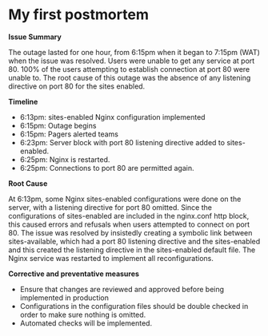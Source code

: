 # My first postmortem

__Issue Summary__

  The outage lasted for one hour, from 6:15pm when it began to 7:15pm (WAT) when the issue was resolved.
  Users were unable to get any service at port 80. 100% of the users attempting to establish connection at port 80 were unable to. The root cause of this outage was the absence of any listening directive on port 80 for the sites enabled.

__Timeline__
-	6:13pm: sites-enabled Nginx configuration implemented
-	6:15pm: Outage begins
-	6:15pm: Pagers alerted teams
-	6:23pm: Server block with port 80 listening directive added to sites-enabled.
-	6:25pm: Nginx is restarted.
-	6:25pm: Connections to port 80 are permitted again.

__Root Cause__

  At 6:13pm, some Nginx sites-enabled configurations were done on the server, with a listening directive for port 80 omitted. Since the configurations of sites-enabled are included in the nginx.conf http block, this caused errors and refusals when users attempted to connect on port 80. The issue was resolved by insistedly creating a symbolic link between sites-available, which had a port 80 listening directive and the sites-enabled and this created the listening directive in the sites-enabled default file. The Nginx service was restarted to implement all reconfigurations.

__Corrective and preventative measures__
-	Ensure that changes are reviewed and approved before being implemented in production
-	Configurations in the configuration files should be double checked in order to make sure nothing is omitted. 
-	Automated checks will be implemented.

